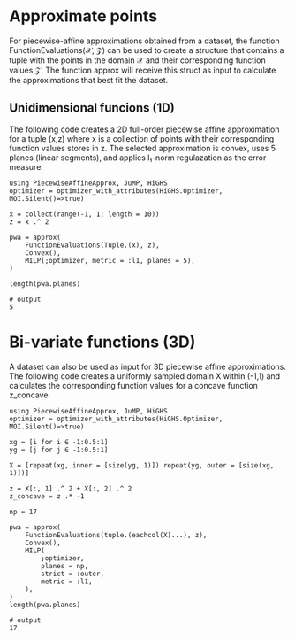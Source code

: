 # Approximate points
For piecewise-affine approximations obtained from a dataset, the function FunctionEvaluations(𝒳, 𝒵) can be used to create a structure that contains a tuple with the points in the domain 𝒳 and their corresponding function values 𝒵. The function approx will receive this struct as input to calculate the approximations that best fit the dataset.

## Unidimensional funcions (1D)

The following code creates a 2D full-order piecewise affine approximation for a tuple (x,z) where x is a collection of points with their corresponding function values stores in z. The selected approximation is convex, uses 5 planes (linear segments), and applies l₁-norm regulazation as the error measure.

```jldoctest
using PiecewiseAffineApprox, JuMP, HiGHS
optimizer = optimizer_with_attributes(HiGHS.Optimizer, MOI.Silent()=>true)

x = collect(range(-1, 1; length = 10))
z = x .^ 2

pwa = approx(
    FunctionEvaluations(Tuple.(x), z),
    Convex(),
    MILP(;optimizer, metric = :l1, planes = 5),
)

length(pwa.planes)

# output
5
```

# Bi-variate functions (3D)
A dataset can also be used as input for 3D piecewise affine approximations. The following code creates a uniformly sampled domain X within (-1,1) and calculates the corresponding function values for a concave function z_concave.

```jldoctest
using PiecewiseAffineApprox, JuMP, HiGHS
optimizer = optimizer_with_attributes(HiGHS.Optimizer, MOI.Silent()=>true)

xg = [i for i ∈ -1:0.5:1]
yg = [j for j ∈ -1:0.5:1]

X = [repeat(xg, inner = [size(yg, 1)]) repeat(yg, outer = [size(xg, 1)])]

z = X[:, 1] .^ 2 + X[:, 2] .^ 2
z_concave = z .* -1

np = 17

pwa = approx(
    FunctionEvaluations(tuple.(eachcol(X)...), z),
    Convex(),
    MILP(
        ;optimizer,
        planes = np,
        strict = :outer,
        metric = :l1,
    ),
)
length(pwa.planes)

# output
17
```

